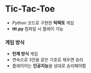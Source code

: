 # Tic-Tac-Toe
- *Python* 코드로 구현한 **틱택토** 게임
- **ttt.py** 컴파일 시 플레이 가능

### 게임 방식
- **턴제 방식** 게임
- 연속으로 3칸을 같은 기호로 채우면 승리
- 플레이어는 **인공지능**을 상대로 승리해야함
